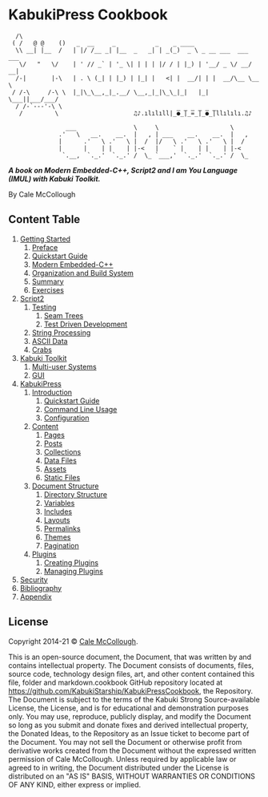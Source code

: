 # KabukiPress Cookbook

```AsciiArt
  /\
 ( /   @ @    ()   _  __     _           _    _ ____
  \\ __| |__  /   | |/ /__ _| |__  _   _| | _(_)  _ \ _ __ ___  ___ ___
   \/   "   \/    | ' // _` | '_ \| | | | |/ / | |_) | '__/ _ \/ __/ __|
  /-|       |-\   | . \ (_| | |_) | |_| |   <| |  __/| | |  __/\__ \__ \
 / /-\     /-\ \  |_|\_\__,_|_.__/ \__,_|_|\_\_|_|   |_|  \___||___/___/
  / /-`---'-\ \  
   /         \                     ♫♪.ılılıll|̲̅̅●̲̅̅|̲̅̅=̲̅̅|̲̅̅●̲̅̅|llılılı.♫♪

                ___                \     \                    \
              .'   \   __.    __.  |   , | ___    __.    __.  |   ,
              |      .'   \ .'   \ |  /  |/   \ .'   \ .'   \ |  /
              |      |    | |    | |-<   |    ` |    | |    | |-<  
               `.__,  `._.'  `._.' /  \_ `___,'  `._.'  `._.' /  \_
```

***A book on Modern Embedded-C++, Script2 and I am You Language (IMUL) with Kabuki Toolkit.***

By Cale McCollough

## Content Table

1. [Getting Started](./GettingStarted.md)
   1. [Preface](./GettingStarted/preface.md)
   1. [Quickstart Guide](./GettingStarted/QuickstartGuide.md)
   1. [Modern Embedded-C++](./GettingStarted/ModernEmbedded-cpp.md)
   1. [Organization and Build System](./GettingStarted/OrganizationAndBuildSystem.md)
   1. [Summary](./GettingStarted/Summary.md)
   1. [Exercises](./GettingStarted/Exercises.md)
1. [Script2](./Script2/ReadMe.md)
   1. [Testing](./Script2/Testing/ReadMe.md)
      1. [Seam Trees](./Script2/testing/SeamTrees.md)
      1. [Test Driven Development](./Script2/Testing/TDD.md)
   1. [String Processing](./Script2/StringProcessing.md)
   1. [ASCII Data](./Script2/ASCIIData.md)
   1. [Crabs](./Script2/Crabs.md)
1. [Kabuki Toolkit](./KT/ReadMe.md)
   1. [Multi-user Systems](./KT/multi-user_systems.md)
   1. [GUI](./KT/gui.md)
1. [KabukiPress](./KabukiPress/ReadMe.md)
   1. [Introduction](./KabukiPress/introductionKabukiPress/Introduction/ReadMe.md)
      1. [Quickstart Guide](./KabukiPress/introductionKabukiPress/Introduction/QuickstartGuide.md)
      1. [Command Line Usage](./KabukiPress/introductionKabukiPress/Introduction/CommandLineUsage.md)
      1. [Configuration](./KabukiPress/introductionKabukiPress/Introduction/Configuration.md)
   1. [Content](./KabukiPress/Content/ReadMe.md)
      1. [Pages](./KabukiPress/Content/Pages.md)
      1. [Posts](./KabukiPress/Content/Posts.md)
      1. [Collections](./KabukiPress/Content/Collections.md)
      1. [Data Files](./KabukiPress/Content/DataFiles.md)
      1. [Assets](./KabukiPress/Content/Assets.md)
      1. [Static Files](./KabukiPress/Content/StaticFiles.md)
   1. [Document Structure](./KabukiPress/DocumentStructure/ReadMe.md)
      1. [Directory Structure](./KabukiPress/DocumentStructure/DirectoryStructure.md)
      1. [Variables](./KabukiPress/DocumentStructure/Variables.md)
      1. [Includes](./KabukiPress/DocumentStructure/Includes.md)
      1. [Layouts](./KabukiPress/DocumentStructure/Layouts.md)
      1. [Permalinks](./KabukiPress/DocumentStructure/Permalinks.md)
      1. [Themes](./KabukiPress/DocumentStructure/Themes.md)
      1. [Pagination](./KabukiPress/DocumentStructure/Pagination.md)
   1. [Plugins](./KabukiPress/Plugins/ReadMe.md)
      1. [Creating Plugins](./KabukiPress/Plugins/CreatingPlugins.md)
      1. [Managing Plugins](./KabukiPress/Plugins/ManagingPlugins.md)
1. [Security](./Security.md)
1. [Bibliography](./Bibliography.md)
1. [Appendix](./Appendix.md)

## License

Copyright 2014-21 © [Cale McCollough](https://cookingwithcale.org).

This is an open-source document, the Document, that was written by and contains intellectual property. The Document consists of documents, files, source code, technology design files, art, and other content contained this file, folder and markdown.cookbook GitHub repository located at <https://github.com/KabukiStarship/KabukiPressCookbook>, the Repository. The Document is subject to the terms of the Kabuki Strong Source-available License, the License, and is for educational and demonstration purposes only. You may use, reproduce, publicly display, and modify the Document so long as you submit and donate fixes and derived intellectual property, the Donated Ideas, to the Repository as an Issue ticket to become part of the Document. You may not sell the Document or otherwise profit from derivative works created from the Document without the expressed written permission of Cale McCollough. Unless required by applicable law or agreed to in writing, the Document distributed under the License is distributed on an "AS IS" BASIS, WITHOUT WARRANTIES OR CONDITIONS OF ANY KIND, either express or implied.

